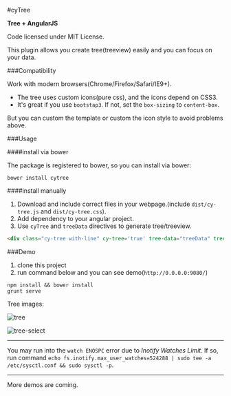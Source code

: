 #cyTree

**Tree + AngularJS**

Code licensed under MIT License.

This plugin allows you create tree(treeview) easily and you can focus on your data.

###Compatibility

Work with modern browsers(Chrome/Firefox/Safari/IE9+).

* The tree uses custom icons(pure css), and the icons depend on CSS3.
* It's great if you use `bootstap3`. If not, set the `box-sizing` to `content-box`.

But you can custom the template or custom the icon style to avoid problems above.

###Usage

####install via bower

The package is registered to bower, so you can install via bower:

```shell
bower install cytree
```

####install manually

1. Download and include correct files in your webpage.(include `dist/cy-tree.js` and `dist/cy-tree.css`).
2. Add dependency to your angular project. 
3. Use `cyTree` and `treeData` directives to generate tree/treeview.

```html
<div class="cy-tree with-line" cy-tree='true' tree-data="treeData" tree-label-flag="name" tree-child-flag="list" debug-mode='true'></div>
```

###Demo

1. clone this project
2. run command below and you can see demo(`http://0.0.0.0:9080/`)

```shell
npm install && bower install
grunt serve
```

Tree images:

![tree](http://creeper-static.qiniudn.com/github-tree1.png)

![tree-select](http://creeper-static.qiniudn.com/github-tree2.png)


---

You may run into the `watch ENOSPC` error due to *Inotify Watches Limit*. If so, run command `echo fs.inotify.max_user_watches=524288 | sudo tee -a /etc/sysctl.conf && sudo sysctl -p`.

---

More demos are coming.
